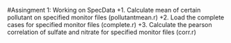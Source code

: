 #Assingment 1: Working on SpecData
+1. Calculate mean of certain pollutant on specified monitor files (pollutantmean.r)
+2. Load the complete cases for specified monitor files (complete.r)
+3. Calculate the pearson correlation of sulfate and nitrate for specified monitor files (corr.r)
